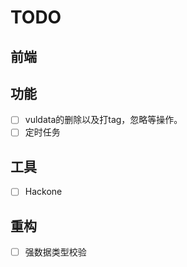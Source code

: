 # TODO

## 前端



## 功能

- [ ] vuldata的删除以及打tag，忽略等操作。
- [ ] 定时任务

## 工具

- [ ] Hackone

## 重构

- [ ] 强数据类型校验